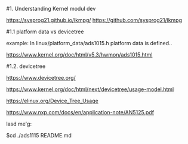 

#1. Understanding Kernel modul dev

https://sysprog21.github.io/lkmpg/
https://github.com/sysprog21/lkmpg


#1.1 platform data vs devicetree

example: In linux/platform_data/ads1015.h platform data is defined..

https://www.kernel.org/doc/html/v5.3/hwmon/ads1015.html



#1.2. devicetree

https://www.devicetree.org/

https://www.kernel.org/doc/html/next/devicetree/usage-model.html

https://elinux.org/Device_Tree_Usage

https://www.nxp.com/docs/en/application-note/AN5125.pdf

lasd me'g:

$cd ./ads1115
README.md




